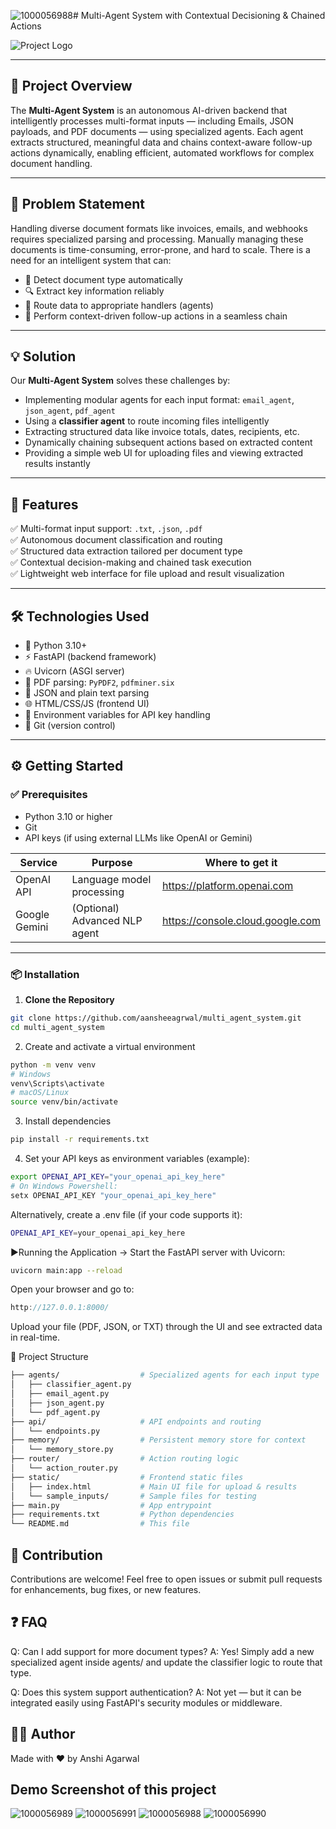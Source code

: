 ![1000056988](https://github.com/user-attachments/assets/4da9d84a-3105-49c0-9a2c-6fc467bb8cff)# Multi-Agent System with Contextual Decisioning & Chained Actions

![Project Logo](https://img.shields.io/badge/Multi--Agent%20System-AI-blue?style=flat-square)

---

## 🚀 Project Overview

The **Multi-Agent System** is an autonomous AI-driven backend that intelligently processes multi-format inputs — including Emails, JSON payloads, and PDF documents — using specialized agents. Each agent extracts structured, meaningful data and chains context-aware follow-up actions dynamically, enabling efficient, automated workflows for complex document handling.

---

## 🎯 Problem Statement

Handling diverse document formats like invoices, emails, and webhooks requires specialized parsing and processing. Manually managing these documents is time-consuming, error-prone, and hard to scale. There is a need for an intelligent system that can:

- 🧠 Detect document type automatically  
- 🔍 Extract key information reliably  
- 🚦 Route data to appropriate handlers (agents)  
- 🤖 Perform context-driven follow-up actions in a seamless chain  

---

## 💡 Solution

Our **Multi-Agent System** solves these challenges by:

- Implementing modular agents for each input format: `email_agent`, `json_agent`, `pdf_agent`  
- Using a **classifier agent** to route incoming files intelligently  
- Extracting structured data like invoice totals, dates, recipients, etc.  
- Dynamically chaining subsequent actions based on extracted content  
- Providing a simple web UI for uploading files and viewing extracted results instantly  

---

## 🔧 Features

✅ Multi-format input support: `.txt`, `.json`, `.pdf`  
✅ Autonomous document classification and routing  
✅ Structured data extraction tailored per document type  
✅ Contextual decision-making and chained task execution  
✅ Lightweight web interface for file upload and result visualization  

---

## 🛠️ Technologies Used

- 🐍 Python 3.10+
- ⚡ FastAPI (backend framework)
- 🔥 Uvicorn (ASGI server)
- 📄 PDF parsing: `PyPDF2`, `pdfminer.six`
- 🧾 JSON and plain text parsing
- 🌐 HTML/CSS/JS (frontend UI)
- 🔑 Environment variables for API key handling
- 🔁 Git (version control)

---

## ⚙️ Getting Started

### ✅ Prerequisites

- Python 3.10 or higher
- Git
- API keys (if using external LLMs like OpenAI or Gemini)

| Service        | Purpose                        | Where to get it                             |
|----------------|--------------------------------|---------------------------------------------|
| OpenAI API     | Language model processing      | https://platform.openai.com                 |
| Google Gemini  | (Optional) Advanced NLP agent  | https://console.cloud.google.com            |

---

### 📦 Installation

1. **Clone the Repository**
```bash
git clone https://github.com/aansheeagrwal/multi_agent_system.git
cd multi_agent_system
```
2. Create and activate a virtual environment
```bash
python -m venv venv
# Windows
venv\Scripts\activate
# macOS/Linux
source venv/bin/activate
```
3. Install dependencies
```bash
pip install -r requirements.txt
```
4. Set your API keys as environment variables (example):
```bash
export OPENAI_API_KEY="your_openai_api_key_here"
# On Windows Powershell:
setx OPENAI_API_KEY "your_openai_api_key_here"
```
Alternatively, create a .env file (if your code supports it):
```bash
OPENAI_API_KEY=your_openai_api_key_here
```
▶️Running the Application
-> Start the FastAPI server with Uvicorn:
   ```bash
   uvicorn main:app --reload
   ```
Open your browser and go to:
```cpp
http://127.0.0.1:8000/
```
Upload your file (PDF, JSON, or TXT) through the UI and see extracted data in real-time.

📁 Project Structure
```graphql multi_agent_system/
├── agents/                  # Specialized agents for each input type
│   ├── classifier_agent.py
│   ├── email_agent.py
│   ├── json_agent.py
│   └── pdf_agent.py
├── api/                     # API endpoints and routing
│   └── endpoints.py
├── memory/                  # Persistent memory store for context
│   └── memory_store.py
├── router/                  # Action routing logic
│   └── action_router.py
├── static/                  # Frontend static files
│   ├── index.html           # Main UI file for upload & results
│   └── sample_inputs/       # Sample files for testing
├── main.py                  # App entrypoint
├── requirements.txt         # Python dependencies
└── README.md                # This file
```
## 🤝 Contribution
Contributions are welcome! Feel free to open issues or submit pull requests for enhancements, bug fixes, or new features.

## ❓ FAQ
Q: Can I add support for more document types?
A: Yes! Simply add a new specialized agent inside agents/ and update the classifier logic to route that type.

Q: Does this system support authentication?
A: Not yet — but it can be integrated easily using FastAPI's security modules or middleware.

## 🧑‍💻 Author
Made with ❤️ by Anshi Agarwal

## Demo Screenshot of this project
![1000056989](https://github.com/user-attachments/assets/43e11994-75c8-4c09-be15-b20208b567cc)
![1000056991](https://github.com/user-attachments/assets/e67dd43b-47ae-4185-aea6-c9068f9fa30e)
![1000056988](https://github.com/user-attachments/assets/9774fb3e-995c-466f-9fb9-2660c0d5bf96)
![1000056990](https://github.com/user-attachments/assets/ad25d420-9875-478a-b7db-56ec869e89d6)


